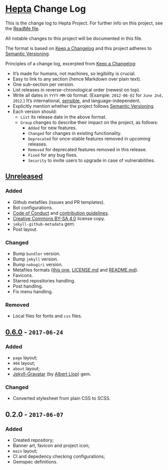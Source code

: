 # [Hepta](https://github.com/Nereare/Hepta) Change Log

This is the change log to Hepta Project. For further info on this project, see the [ReadMe file](https://github.com/Nereare/Hepta/blob/master/readme.md).

All notable changes to this project will be documented in this file.

The format is based on [Keep a Changelog](http://keepachangelog.com/) and this project adheres to [Semantic Versioning](http://semver.org/).

Principles of a change log, excerpted from [Keep a Changelog](http://keepachangelog.com/):

* It’s made for humans, not machines, so legibility is crucial.
* Easy to link to any section (hence Markdown over plain text).
* One sub-section per version.
* List releases in reverse-chronological order (newest on top).
* Write all dates in `YYYY-MM-DD` format. (Example: `2012-06-02` for `June 2nd, 2012`.) It’s international, [sensible](http://xkcd.com/1179/), and language-independent.
* Explicitly mention whether the project follows [Semantic Versioning](http://semver.org/).
* Each version should:
  * `List` its release date in the above format.
  * `Group` changes to describe their impact on the project, as follows:
    * `Added` for new features.
    * `Changed` for changes in existing functionality.
    * `Deprecated` for once-stable features removed in upcoming releases.
    * `Removed` for deprecated features removed in this release.
    * `Fixed` for any bug fixes.
    * `Security` to invite users to upgrade in case of vulnerabilities.

## [Unreleased]

### Added
* Github metafiles (issues and PR templates).
* Bot configurations.
* [Code of Conduct](CODE-OF-CONDUCT.md) and [contribution guidelines](CONTRIBUTING.md).
* [Creative Commons BY-SA 4.0](CC-BY-SA.md) license copy.
* `jekyll-github-metadata` gem.
* Post layout.

### Changed
* Bump `bundler` version.
* Bump `jekyll` version.
* Bump `nokogiri` version.
* Metafiles formats ([this one](CHANGELOG.md), [LICENSE.md](LICENSE.md) and [README.md](README.md)).
* Favicons.
* Starred repositories handling.
* Post handling.
* Fix menu handling.

### Removed
* Local files for fonts and `css` files.

## [0.6.0] - `2017-06-24`

### Added
* `page` layout;
* `404` layout;
* `about` layout;
* [Jekyll-Gravatar](https://github.com/mrsimo/jekyll-gravatar) (by [Albert Llop](https://github.com/mrsimo)) gem.

### Changed
* Converted stylesheet from plain CSS to SCSS.

## 0.2.0 - `2017-06-07`

### Added
* Created repository;
* Banner art, favicon and project icon;
* `main` layout;
* CI and depedency checking configurations;
* Gemspec definitions.

[Unreleased]: https://github.com/Nereare/Hepta/compare/v0.6.0...HEAD
[0.6.0]: https://github.com/Nereare/Hepta/compare/v0.2.0...v0.6.0
